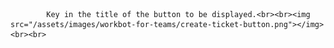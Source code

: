             Key in the title of the button to be displayed.<br><br><img src="/assets/images/workbot-for-teams/create-ticket-button.png"></img><br><br>
